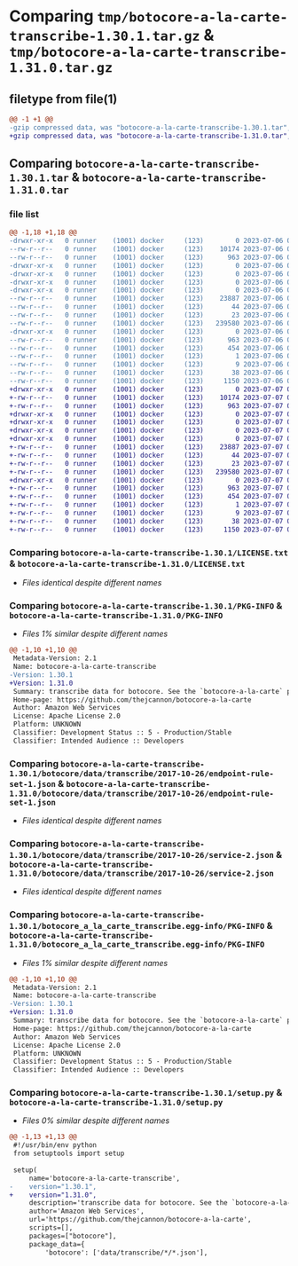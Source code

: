 # Comparing `tmp/botocore-a-la-carte-transcribe-1.30.1.tar.gz` & `tmp/botocore-a-la-carte-transcribe-1.31.0.tar.gz`

## filetype from file(1)

```diff
@@ -1 +1 @@
-gzip compressed data, was "botocore-a-la-carte-transcribe-1.30.1.tar", last modified: Thu Jul  6 01:45:30 2023, max compression
+gzip compressed data, was "botocore-a-la-carte-transcribe-1.31.0.tar", last modified: Fri Jul  7 01:44:23 2023, max compression
```

## Comparing `botocore-a-la-carte-transcribe-1.30.1.tar` & `botocore-a-la-carte-transcribe-1.31.0.tar`

### file list

```diff
@@ -1,18 +1,18 @@
-drwxr-xr-x   0 runner    (1001) docker     (123)        0 2023-07-06 01:45:30.451197 botocore-a-la-carte-transcribe-1.30.1/
--rw-r--r--   0 runner    (1001) docker     (123)    10174 2023-07-06 01:45:30.000000 botocore-a-la-carte-transcribe-1.30.1/LICENSE.txt
--rw-r--r--   0 runner    (1001) docker     (123)      963 2023-07-06 01:45:30.451197 botocore-a-la-carte-transcribe-1.30.1/PKG-INFO
-drwxr-xr-x   0 runner    (1001) docker     (123)        0 2023-07-06 01:45:30.451197 botocore-a-la-carte-transcribe-1.30.1/botocore/
-drwxr-xr-x   0 runner    (1001) docker     (123)        0 2023-07-06 01:45:30.451197 botocore-a-la-carte-transcribe-1.30.1/botocore/data/
-drwxr-xr-x   0 runner    (1001) docker     (123)        0 2023-07-06 01:45:30.451197 botocore-a-la-carte-transcribe-1.30.1/botocore/data/transcribe/
-drwxr-xr-x   0 runner    (1001) docker     (123)        0 2023-07-06 01:45:30.451197 botocore-a-la-carte-transcribe-1.30.1/botocore/data/transcribe/2017-10-26/
--rw-r--r--   0 runner    (1001) docker     (123)    23887 2023-07-06 01:44:40.000000 botocore-a-la-carte-transcribe-1.30.1/botocore/data/transcribe/2017-10-26/endpoint-rule-set-1.json
--rw-r--r--   0 runner    (1001) docker     (123)       44 2023-07-06 01:44:40.000000 botocore-a-la-carte-transcribe-1.30.1/botocore/data/transcribe/2017-10-26/examples-1.json
--rw-r--r--   0 runner    (1001) docker     (123)       23 2023-07-06 01:44:40.000000 botocore-a-la-carte-transcribe-1.30.1/botocore/data/transcribe/2017-10-26/paginators-1.json
--rw-r--r--   0 runner    (1001) docker     (123)   239580 2023-07-06 01:44:40.000000 botocore-a-la-carte-transcribe-1.30.1/botocore/data/transcribe/2017-10-26/service-2.json
-drwxr-xr-x   0 runner    (1001) docker     (123)        0 2023-07-06 01:45:30.451197 botocore-a-la-carte-transcribe-1.30.1/botocore_a_la_carte_transcribe.egg-info/
--rw-r--r--   0 runner    (1001) docker     (123)      963 2023-07-06 01:45:30.000000 botocore-a-la-carte-transcribe-1.30.1/botocore_a_la_carte_transcribe.egg-info/PKG-INFO
--rw-r--r--   0 runner    (1001) docker     (123)      454 2023-07-06 01:45:30.000000 botocore-a-la-carte-transcribe-1.30.1/botocore_a_la_carte_transcribe.egg-info/SOURCES.txt
--rw-r--r--   0 runner    (1001) docker     (123)        1 2023-07-06 01:45:30.000000 botocore-a-la-carte-transcribe-1.30.1/botocore_a_la_carte_transcribe.egg-info/dependency_links.txt
--rw-r--r--   0 runner    (1001) docker     (123)        9 2023-07-06 01:45:30.000000 botocore-a-la-carte-transcribe-1.30.1/botocore_a_la_carte_transcribe.egg-info/top_level.txt
--rw-r--r--   0 runner    (1001) docker     (123)       38 2023-07-06 01:45:30.451197 botocore-a-la-carte-transcribe-1.30.1/setup.cfg
--rw-r--r--   0 runner    (1001) docker     (123)     1150 2023-07-06 01:45:30.000000 botocore-a-la-carte-transcribe-1.30.1/setup.py
+drwxr-xr-x   0 runner    (1001) docker     (123)        0 2023-07-07 01:44:23.751725 botocore-a-la-carte-transcribe-1.31.0/
+-rw-r--r--   0 runner    (1001) docker     (123)    10174 2023-07-07 01:44:23.000000 botocore-a-la-carte-transcribe-1.31.0/LICENSE.txt
+-rw-r--r--   0 runner    (1001) docker     (123)      963 2023-07-07 01:44:23.751725 botocore-a-la-carte-transcribe-1.31.0/PKG-INFO
+drwxr-xr-x   0 runner    (1001) docker     (123)        0 2023-07-07 01:44:23.747725 botocore-a-la-carte-transcribe-1.31.0/botocore/
+drwxr-xr-x   0 runner    (1001) docker     (123)        0 2023-07-07 01:44:23.747725 botocore-a-la-carte-transcribe-1.31.0/botocore/data/
+drwxr-xr-x   0 runner    (1001) docker     (123)        0 2023-07-07 01:44:23.747725 botocore-a-la-carte-transcribe-1.31.0/botocore/data/transcribe/
+drwxr-xr-x   0 runner    (1001) docker     (123)        0 2023-07-07 01:44:23.751725 botocore-a-la-carte-transcribe-1.31.0/botocore/data/transcribe/2017-10-26/
+-rw-r--r--   0 runner    (1001) docker     (123)    23887 2023-07-07 01:43:28.000000 botocore-a-la-carte-transcribe-1.31.0/botocore/data/transcribe/2017-10-26/endpoint-rule-set-1.json
+-rw-r--r--   0 runner    (1001) docker     (123)       44 2023-07-07 01:43:28.000000 botocore-a-la-carte-transcribe-1.31.0/botocore/data/transcribe/2017-10-26/examples-1.json
+-rw-r--r--   0 runner    (1001) docker     (123)       23 2023-07-07 01:43:28.000000 botocore-a-la-carte-transcribe-1.31.0/botocore/data/transcribe/2017-10-26/paginators-1.json
+-rw-r--r--   0 runner    (1001) docker     (123)   239580 2023-07-07 01:43:28.000000 botocore-a-la-carte-transcribe-1.31.0/botocore/data/transcribe/2017-10-26/service-2.json
+drwxr-xr-x   0 runner    (1001) docker     (123)        0 2023-07-07 01:44:23.751725 botocore-a-la-carte-transcribe-1.31.0/botocore_a_la_carte_transcribe.egg-info/
+-rw-r--r--   0 runner    (1001) docker     (123)      963 2023-07-07 01:44:23.000000 botocore-a-la-carte-transcribe-1.31.0/botocore_a_la_carte_transcribe.egg-info/PKG-INFO
+-rw-r--r--   0 runner    (1001) docker     (123)      454 2023-07-07 01:44:23.000000 botocore-a-la-carte-transcribe-1.31.0/botocore_a_la_carte_transcribe.egg-info/SOURCES.txt
+-rw-r--r--   0 runner    (1001) docker     (123)        1 2023-07-07 01:44:23.000000 botocore-a-la-carte-transcribe-1.31.0/botocore_a_la_carte_transcribe.egg-info/dependency_links.txt
+-rw-r--r--   0 runner    (1001) docker     (123)        9 2023-07-07 01:44:23.000000 botocore-a-la-carte-transcribe-1.31.0/botocore_a_la_carte_transcribe.egg-info/top_level.txt
+-rw-r--r--   0 runner    (1001) docker     (123)       38 2023-07-07 01:44:23.751725 botocore-a-la-carte-transcribe-1.31.0/setup.cfg
+-rw-r--r--   0 runner    (1001) docker     (123)     1150 2023-07-07 01:44:23.000000 botocore-a-la-carte-transcribe-1.31.0/setup.py
```

### Comparing `botocore-a-la-carte-transcribe-1.30.1/LICENSE.txt` & `botocore-a-la-carte-transcribe-1.31.0/LICENSE.txt`

 * *Files identical despite different names*

### Comparing `botocore-a-la-carte-transcribe-1.30.1/PKG-INFO` & `botocore-a-la-carte-transcribe-1.31.0/PKG-INFO`

 * *Files 1% similar despite different names*

```diff
@@ -1,10 +1,10 @@
 Metadata-Version: 2.1
 Name: botocore-a-la-carte-transcribe
-Version: 1.30.1
+Version: 1.31.0
 Summary: transcribe data for botocore. See the `botocore-a-la-carte` package for more info.
 Home-page: https://github.com/thejcannon/botocore-a-la-carte
 Author: Amazon Web Services
 License: Apache License 2.0
 Platform: UNKNOWN
 Classifier: Development Status :: 5 - Production/Stable
 Classifier: Intended Audience :: Developers
```

### Comparing `botocore-a-la-carte-transcribe-1.30.1/botocore/data/transcribe/2017-10-26/endpoint-rule-set-1.json` & `botocore-a-la-carte-transcribe-1.31.0/botocore/data/transcribe/2017-10-26/endpoint-rule-set-1.json`

 * *Files identical despite different names*

### Comparing `botocore-a-la-carte-transcribe-1.30.1/botocore/data/transcribe/2017-10-26/service-2.json` & `botocore-a-la-carte-transcribe-1.31.0/botocore/data/transcribe/2017-10-26/service-2.json`

 * *Files identical despite different names*

### Comparing `botocore-a-la-carte-transcribe-1.30.1/botocore_a_la_carte_transcribe.egg-info/PKG-INFO` & `botocore-a-la-carte-transcribe-1.31.0/botocore_a_la_carte_transcribe.egg-info/PKG-INFO`

 * *Files 1% similar despite different names*

```diff
@@ -1,10 +1,10 @@
 Metadata-Version: 2.1
 Name: botocore-a-la-carte-transcribe
-Version: 1.30.1
+Version: 1.31.0
 Summary: transcribe data for botocore. See the `botocore-a-la-carte` package for more info.
 Home-page: https://github.com/thejcannon/botocore-a-la-carte
 Author: Amazon Web Services
 License: Apache License 2.0
 Platform: UNKNOWN
 Classifier: Development Status :: 5 - Production/Stable
 Classifier: Intended Audience :: Developers
```

### Comparing `botocore-a-la-carte-transcribe-1.30.1/setup.py` & `botocore-a-la-carte-transcribe-1.31.0/setup.py`

 * *Files 0% similar despite different names*

```diff
@@ -1,13 +1,13 @@
 #!/usr/bin/env python
 from setuptools import setup
 
 setup(
     name='botocore-a-la-carte-transcribe',
-    version="1.30.1",
+    version="1.31.0",
     description='transcribe data for botocore. See the `botocore-a-la-carte` package for more info.',
     author='Amazon Web Services',
     url='https://github.com/thejcannon/botocore-a-la-carte',
     scripts=[],
     packages=["botocore"],
     package_data={
         'botocore': ['data/transcribe/*/*.json'],
```

